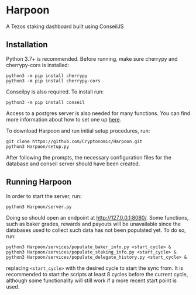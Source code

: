 # Harpoon
A Tezos staking dashboard built using ConseilJS

## Installation
Python 3.7+ is recommended. Before running, make sure cherrypy and cherrypy-cors is installed:

```
python3 -m pip install cherrypy
python3 -m pip install cherrypy-cors
```
Conseilpy is also required. To install run:

```
python3 -m pip install conseil
```
Access to a postgres server is also needed for many functions. You can find more information about how to set one up [here](https://www.postgresql.org/). 

To download Harpoon and run initial setup procedures, run:

```
git clone https://github.com/Cryptonomic/Harpoon.git
python3 Harpoon/setup.py
```
After following the prompts, the necessary configuration files for the database and conseil server should have been created. 

## Running Harpoon
In order to start the server, run:
```
python3 Harpoon/server.py
```
Doing so should open an endpoint at http://127.0.0.1:8080/. Some functions, such as baker grades, rewards and payouts will be unavailable since the databases used to collect such data has not been populated yet. To do so, run:
```
python3 Harpoon/services/populate_baker_info.py <start_cycle> &
python3 Harpoon/services/populate_staking_info.py <start_cycle> &
python3 Harpoon/services/populate_delegate_history.py <start_cycle> &
```
replacing `<start_cycle>` with the desired cycle to start the sync from. It is recommended to start the scripts at least 8 cycles before the current cycle, although some functionality will still work if a more recent start point is used. 


